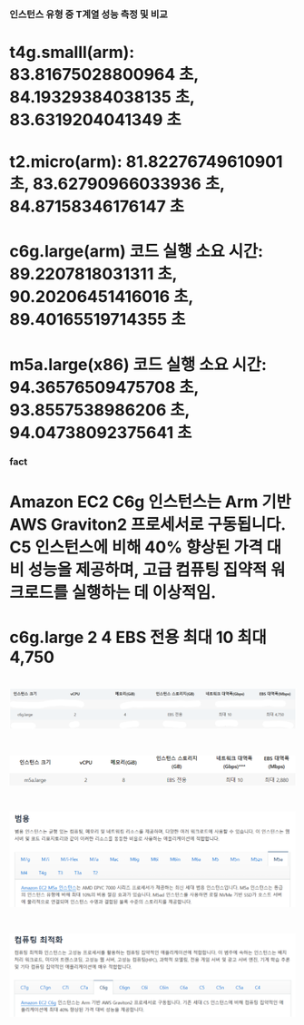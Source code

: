 ### 인스턴스 유형 중 T계열 성능 측정 및 비교
# t4g.smalll(arm): 83.81675028800964 초, 84.19329384038135 초, 83.6319204041349 초
# t2.micro(arm):  81.82276749610901 초,  83.62790966033936 초, 84.87158346176147 초
###
# c6g.large(arm) 코드 실행 소요 시간: 89.2207818031311 초, 90.20206451416016 초,  89.40165519714355 초
# m5a.large(x86) 코드 실행 소요 시간: 94.36576509475708 초, 93.8557538986206 초, 94.04738092375641 초
### fact
# Amazon EC2 C6g 인스턴스는 Arm 기반 AWS Graviton2 프로세서로 구동됩니다. C5 인스턴스에 비해 40% 향상된 가격 대비 성능을 제공하며, 고급 컴퓨팅 집약적 워크로드를 실행하는 데 이상적임.
# c6g.large 2   4   EBS 전용  최대 10   최대 4,750
# ![](./1.png)
# ![](./2.png)
# ![](./3.png)
# ![](./4.png)
